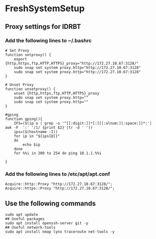 # FreshSystemSetup
## Proxy settings for IDRBT
### Add the following lines to ~/.bashrc
```
# Set Proxy
function setproxy() {
    export {http,https,ftp,HTTP,HTTPS}_proxy="http://172.27.10.67:3128/"
    sudo snap set system proxy.http="http://172.27.10.67:3128"
    sudo snap set system proxy.http="http://172.27.10.67:3128"
}

# Unset Proxy
function unsetproxy() {
    unset {http,https,ftp,HTTP,HTTPS}_proxy
    sudo snap set system proxy.http=""
    sudo snap set system proxy.http=""
}

#gping
function gping(){
    IFS=($(ip a | grep -o '^[[:digit:]]*[:][[:alnum:][:space:]]*:'| awk -F  ':' '/1/ {print $2}'|tr -d ' '))
    ips=($(hostname -I))
    for ip in "${ips[@]}"
    do
        echo $ip
    done
    for %%i in 200 to 254 do ping 10.1.1.%%i 

}
```
### Add the following lines to /etc/apt/apt.conf
```
Acquire::http::Proxy "http://172.27.10.67:3128/";
Acquire::https::Proxy "http://172.27.10.67:3128/";
```

## Use the following commands
```
sudo apt update
## Useful packages
sudo apt install openssh-server git -y
## Useful network-tools
sudo apt install nmap lynx traceroute net-tools -y

```
